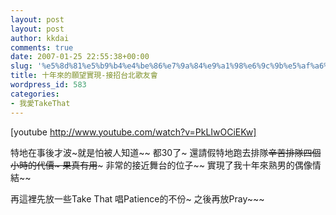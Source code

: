```yaml
---
layout: post
layout: post
author: kkdai
comments: true
date: 2007-01-25 22:55:38+00:00
slug: '%e5%8d%81%e5%b9%b4%e4%be%86%e7%9a%84%e9%a1%98%e6%9c%9b%e5%af%a6%e7%8f%be-%e6%8e%a5%e6%8b%9b%e5%8f%b0%e5%8c%97%e6%ad%8c%e5%8f%8b%e6%9c%83'
title: 十年來的願望實現-接招台北歌友會
wordpress_id: 583
categories:
- 我愛TakeThat
---
```


[youtube http://www.youtube.com/watch?v=PkLIwOCiEKw]

特地在事後才波~就是怕被人知道~~ 都30了~ 還請假特地跑去排隊~~辛苦排隊四個小時的代價~ 果真有用~~~ 非常的接近舞台的位子~~ 實現了我十年來熟男的偶像情結~~

再這裡先放一些Take That 唱Patience的不份~ 之後再放Pray~~~
